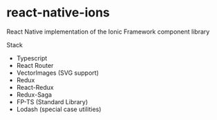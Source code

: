 # react-native-ions
React Native implementation of the Ionic Framework component library

Stack
- Typescript
- React Router
- VectorImages (SVG support)
- Redux
- React-Redux
- Redux-Saga
- FP-TS (Standard Library)
- Lodash (special case utilities)
